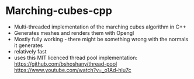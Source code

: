 # Marching-cubes-cpp
- Multi-threaded implementation of the marching cubes algorithm in C++
- Generates meshes and renders them with Opengl
- Mostly fully working - there might be something wrong with the normals it generates
- relatively fast
- uses this MIT licenced thread pool implementation: https://github.com/bshoshany/thread-pool
https://www.youtube.com/watch?v=_o1Ad-hlu7c
